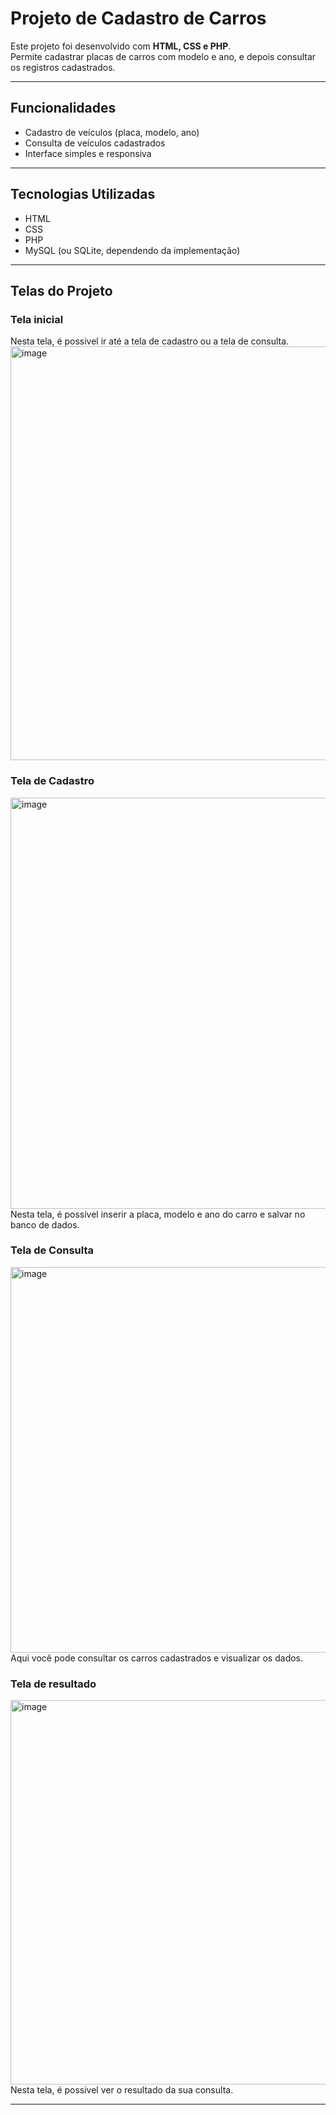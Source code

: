 # Projeto de Cadastro de Carros

Este projeto foi desenvolvido com **HTML, CSS e PHP**.  
Permite cadastrar placas de carros com modelo e ano, e depois consultar os registros cadastrados.

---

## Funcionalidades

- Cadastro de veículos (placa, modelo, ano)  
- Consulta de veículos cadastrados  
- Interface simples e responsiva  

---

## Tecnologias Utilizadas

- HTML  
- CSS  
- PHP  
- MySQL (ou SQLite, dependendo da implementação)  

---

## Telas do Projeto

### Tela inicial

Nesta tela, é possivel ir até a tela de cadastro ou a tela de consulta.
<img width="1321" height="662" alt="image" src="https://github.com/user-attachments/assets/97cdf4d3-cba7-4d3b-b2de-5817f33d1327" />

### Tela de Cadastro
<img width="1325" height="658" alt="image" src="https://github.com/user-attachments/assets/f54a1f2d-3ed4-42ee-83f8-a24f2958f3ef" />
Nesta tela, é possível inserir a placa, modelo e ano do carro e salvar no banco de dados.

### Tela de Consulta
<img width="1326" height="617" alt="image" src="https://github.com/user-attachments/assets/4ebd8eb4-5917-4420-893d-4588e92680ba" />
Aqui você pode consultar os carros cadastrados e visualizar os dados.

### Tela de resultado
<img width="1323" height="615" alt="image" src="https://github.com/user-attachments/assets/1600b039-21e9-468f-8acb-1c9f32df807a" />
Nesta tela, é possivel ver o resultado da sua consulta.

---

